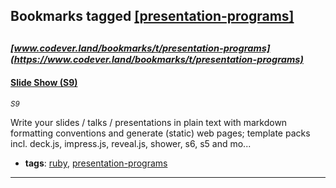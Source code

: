 ## Bookmarks tagged [[presentation-programs]](https://www.codever.land/search?q=[presentation-programs])

_<sup><sup>[www.codever.land/bookmarks/t/presentation-programs](https://www.codever.land/bookmarks/t/presentation-programs)</sup></sup>_
---
#### [Slide Show (S9)](S9)
_<sup>S9</sup>_

Write your slides / talks / presentations in plain text with markdown formatting conventions and generate (static) web pages; template packs incl. deck.js, impress.js, reveal.js, shower, s6, s5 and mo...
* **tags**: [ruby](../tagged/ruby.md), [presentation-programs](../tagged/presentation-programs.md)
---
